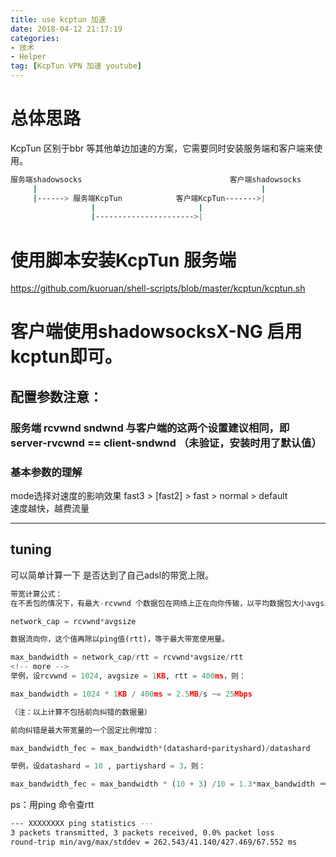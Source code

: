 ```yaml
---
title: use kcptun 加速
date: 2018-04-12 21:17:19
categories: 
- 技术
- Helper
tag: [KcpTun VPN 加速 youtube]
---
```


# 总体思路
KcpTun 区别于bbr 等其他单边加速的方案，它需要同时安装服务端和客户端来使用。
```bash
服务端shadowsocks                                 客户端shadowsocks
     |                                                  |
     |------> 服务端KcpTun            客户端KcpTun------->|
                  |                       |
                  |---------------------->|
```
# 使用脚本安装KcpTun 服务端
https://github.com/kuoruan/shell-scripts/blob/master/kcptun/kcptun.sh

# 客户端使用shadowsocksX-NG 启用kcptun即可。

## 配置参数注意：
### 服务端 rcvwnd sndwnd 与客户端的这两个设置建议相同，即 server-rvcwnd == client-sndwnd （未验证，安装时用了默认值）
### 基本参数的理解

mode选择对速度的影响效果 fast3 > [fast2] > fast > normal > default  
速度越快，越费流量

---
## tuning
可以简单计算一下 是否达到了自己adsl的带宽上限。
```python
带宽计算公式：
在不丢包的情况下，有最大-rcvwnd 个数据包在网络上正在向你传输，以平均数据包大小avgsize计算，在任意时刻，有：

network_cap = rcvwnd*avgsize

数据流向你，这个值再除以ping值(rtt)，等于最大带宽使用量。

max_bandwidth = network_cap/rtt = rcvwnd*avgsize/rtt
<!-- more -->
举例，设rcvwnd = 1024, avgsize = 1KB, rtt = 400ms，则：

max_bandwidth = 1024 * 1KB / 400ms = 2.5MB/s ~= 25Mbps

（注：以上计算不包括前向纠错的数据量）

前向纠错是最大带宽量的一个固定比例增加：

max_bandwidth_fec = max_bandwidth*(datashard+parityshard)/datashard

举例，设datashard = 10 , partiyshard = 3，则：

max_bandwidth_fec = max_bandwidth * (10 + 3) /10 = 1.3*max_bandwidth ＝ 1.3 * 25Mbps = 32.5Mbps
```
ps：用ping 命令查rtt
```bash
--- XXXXXXXX ping statistics ---
3 packets transmitted, 3 packets received, 0.0% packet loss
round-trip min/avg/max/stddev = 262.543/41.140/427.469/67.552 ms

```
